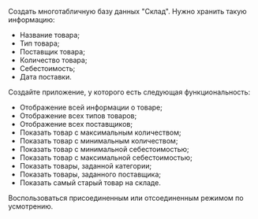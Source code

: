 Создать многотабличную базу данных "Склад". Нужно хранить такую информацию:

 * Название товара;
 * Тип товара;
 * Поставщик товара;
 * Количество товара;
 * Себестоимость;
 * Дата поставки.

Создайте приложение, у которого есть следующая функциональность:

 * Отображение всей информации о товаре;
 * Отображение всех типов товаров;
 * Отображение всех поставщиков;
 * Показать товар с максимальным количеством;
 * Показать товар с минимальным количеством;
 * Показать товар с минимальной себестоимостью;
 * Показать товар с максимальной себестоимостью;
 * Показать товары, заданной категории;
 * Показать товары, заданного поставщика;
 * Показать самый старый товар на складе.

Воспользоваться присоединенным или отсоединенным режимом по усмотрению.